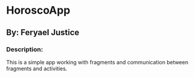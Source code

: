 # HoroscoApp

## By: Feryael Justice

### Description:

This is a simple app working with fragments and communication between fragments and activities.